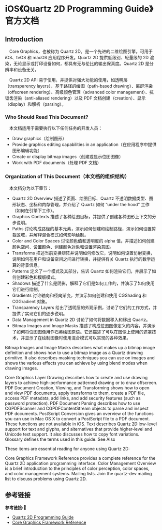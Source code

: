 # iOS《Quartz 2D Programming Guide》官方文档

## Introduction
&emsp;Core Graphics，也被称为 Quartz 2D，是一个先进的二维绘图引擎，可用于 iOS、tvOS 和 macOS 应用程序开发。Quartz 2D 提供低级别、轻量级的 2D 渲染，无论显示或打印设备如何，都具有无与伦比的输出保真度。Quartz 2D 是分辨率和设备无关。

&emsp;Quartz 2D API 易于使用，并提供对强大功能的使用，如透明层（transparency layers）、基于路径的绘图（path-based drawing）、离屏渲染（offscreen rendering）、高级颜色管理（advanced color management）、抗锯齿渲染（anti-aliased rendering）以及 PDF 文档创建（creation）、显示（display）和解析（parsing）。

### Who Should Read This Document?
&emsp;本文档适用于需要执行以下任何任务的开发人员：

+ Draw graphics（绘制图形）
+ Provide graphics editing capabilities in an application（在应用程序中提供图形编辑功能）
+ Create or display bitmap images（创建或显示位图图像）
+ Work with PDF documents（处理 PDF 文档）

### Organization of This Document（本文档的组织结构）
&emsp;本文档分为以下章节：

+ Quartz 2D Overview 描述了页面、绘图目标、Quartz 不透明数据类型、图形状态、坐标和内存管理，并介绍了 Quartz 如何 “under the hood” 工作（如何在引擎下工作）。
+ Graphics Contexts 描述了各种绘图目标，并提供了创建各种图形上下文的分步说明。
+ Paths 讨论构成路径的基本元素，演示如何创建和绘制路径，演示如何设置剪裁区域，并解释混合模式如何影响绘制。
+ Color and Color Spaces 讨论颜色值和透明度的 alpha 值，并描述如何创建颜色空间、设置颜色、创建颜色对象和设置渲染意图。
+ Transforms 描述当前变换矩阵并说明如何修改它，说明如何设置仿射变换，说明如何在用户和设备空间之间进行转换，并提供有关 Quartz 执行的数学运算的背景信息。
+ Patterns 定义了一个模式及其部分，告诉 Quartz 如何渲染它们，并展示了如何创建彩色和模版模式。
+ Shadows 描述了什么是阴影，解释了它们是如何工作的，并演示了如何使用它们进行绘制。
+ Gradients 讨论轴向和径向渐变，并演示如何创建和使用 CGShading 和 CGGradient 对象。
+ Transparency Layers 给出了透明层的外观示例，讨论了它们的工作方式，并提供了实现它们的逐步说明。
+ Data Management in Quartz 2D 讨论了如何将数据移入和移出 Quartz。
+ Bitmap Images and Image Masks 描述了构成位图图像定义的内容，并演示了如何将位图图像用作石英绘图原语。它还描述了可以在图像上使用的遮罩技术，并显示了在绘制图像时使用混合模式可以实现的各种效果。








Bitmap Images and Image Masks describes what makes up a bitmap image definition and shows how to use a bitmap image as a Quartz drawing primitive. It also describes masking techniques you can use on images and shows the various effects you can achieve by using blend modes when drawing images.

Core Graphics Layer Drawing describes how to create and use drawing layers to achieve high-performance patterned drawing or to draw offscreen.
PDF Document Creation, Viewing, and Transforming shows how to open and view PDF documents, apply transforms to them, create a PDF file, access PDF metadata, add links, and add security features (such as password protection).
PDF Document Parsing describes how to use CGPDFScanner and CGPDFContentStream objects to parse and inspect PDF documents.
PostScript Conversion gives an overview of the functions you can use in Mac OS X to convert a PostScript file to a PDF document. These functions are not available in iOS.
Text describes Quartz 2D low-level support for text and glyphs, and alternatives that provide higher-level and Unicode text support. It also discusses how to copy font variations.
Glossary defines the terms used in this guide.
See Also

These items are essential reading for anyone using Quartz 2D:

Core Graphics Framework Reference provides a complete reference for the Quartz 2D application programming interface.
Color Management Overview is a brief introduction to the principles of color perception, color spaces, and color management systems.
Mailing lists. Join the quartz-dev mailing list to discuss problems using Quartz 2D.




## 参考链接
**参考链接:🔗**
+ [Quartz 2D Programming Guide](https://developer.apple.com/library/archive/documentation/GraphicsImaging/Conceptual/drawingwithquartz2d/Introduction/Introduction.html#//apple_ref/doc/uid/TP30001066)
+ [Core Graphics Framework Reference](https://developer.apple.com/documentation/coregraphics)
